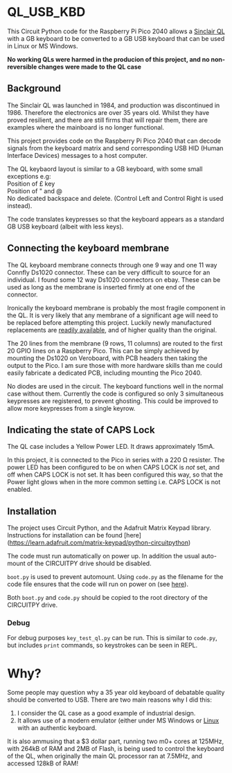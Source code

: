 # QL_USB_KBD
This Circuit Python code for the Raspberry Pi Pico 2040 allows a [Sinclair QL](https://en.wikipedia.org/wiki/Sinclair_QL) with a GB keyboard to be converted to a GB USB keyboard that can be used in Linux or MS Windows.

**No working QLs were harmed in the producion of this project, and no non-reversible changes were made to the QL case**

## Background
The Sinclair QL was launched in 1984, and production was discontinued in 1986. Therefore the electronics are over 35 years old. Whilst they have proved resilient, and there are still firms that will repair them, there are examples where the mainboard is no longer functional. 

This project provides code on the Raspberry Pi Pico 2040 that can decode signals from the keyboard matrix and send corresponding USB HID (Human Interface Devices) messages to a host computer.

The QL keybaord layout is similar to a GB keyboard, with some small exceptions e.g:  
Position of £ key  
Position of " and @  
No dedicated backspace and delete. (Control Left and Control Right is used instead).

The code translates keypresses so that the keyboard appears as a standard GB USB keyboard (albeit with less keys).

## Connecting the keyboard membrane
The QL keyboard membrane connects through one 9 way and one 11 way Connfly Ds1020 connector. These can be very difficult to source for an individual. I found some 12 way Ds1020 connectors on ebay. These can be used as long as the membrane is inserted firmly at one end of the connector.

Ironically the keyboard membrane is probably the most fragile component in the QL. It is very likely that any membrane of a significant age will need to be replaced before attempting this project. Luckily newly manufactured replacements are [readily available](https://www.sellmyretro.com/offer/details/new-sinclair-ql-keyboard-membrane-2340), and of higher quality than the original.

The 20 lines from the membrane (9 rows, 11 columns) are routed to the first 20 GPIO lines on a Raspberry Pico. This can be simply achieved by mounting the Ds1020 on Veroboard, with PCB headers then taking the output to the Pico. I am sure those with more hardware skills than me could easily fabricate a dedicated PCB, including mounting the Pico 2040.

No diodes are used in the circuit. The keyboard functions well in the normal case without them. Currently the code is configured so only 3 simultaneous keypresses are registered, to prevent ghosting. This could be improved to allow more keypresses from a single keyrow.  

## Indicating the state of CAPS Lock
The QL case includes a Yellow Power LED. It draws approximately 15mA.

In this project, it is connected to the Pico in series with a 220 Ω resister. The power LED has been configured to be on when CAPS LOCK is *not* set, and off when CAPS LOCK is not set. It has been configured this way, so that the Power light glows when in the more common setting i.e. CAPS LOCK is not enabled.

## Installation
The project uses Circuit Python, and the Adafruit Matrix Keypad library. Instructions for installation can be found [here] (https://learn.adafruit.com/matrix-keypad/python-circuitpython)

The code must run automatically on power up. In addition the usual auto-mount of the CIRCUITPY drive should be disabled. 

`boot.py` is used to prevent automount. Using `code.py` as the filename for the code file ensures that the code will run on power on (see [here](https://learn.adafruit.com/customizing-usb-devices-in-circuitpython/circuitpy-midi-serial)).

Both `boot.py` and `code.py` should be copied to the root directory of the CIRCUITPY drive.

### Debug
For debug purposes `key_test_ql.py` can be run. This is similar to `code.py`, but includes `print` commands, so keystrokes can be seen in REPL.


# Why?
Some people may question why a 35 year old keyboard of debatable quality should be converted to USB. There are two main reasons why I did this:
1) I consider the QL case as a good example of industrial design.
2) It allows use of a modern emulator (either under MS Windows or [Linux](https://github.com/SinclairQL/sQLux) with an authentic keyboard.

It is also ammusing that a $3 dollar part, running two m0+ cores at 125MHz, with 264kB of RAM and 2MB of Flash, is being used to control the keyboard of the QL, when originally the main QL processor ran at 7.5MHz, and accessed 128kB of RAM!
